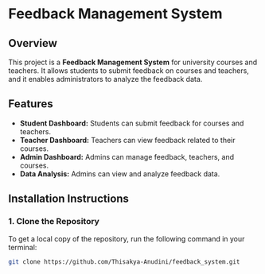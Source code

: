 # Feedback Management System

## Overview
This project is a **Feedback Management System** for university courses and teachers. It allows students to submit feedback on courses and teachers, and it enables administrators to analyze the feedback data.

## Features
- **Student Dashboard:** Students can submit feedback for courses and teachers.
- **Teacher Dashboard:** Teachers can view feedback related to their courses.
- **Admin Dashboard:** Admins can manage feedback, teachers, and courses.
- **Data Analysis:** Admins can view and analyze feedback data.

## Installation Instructions

### 1. Clone the Repository
To get a local copy of the repository, run the following command in your terminal:
```bash
git clone https://github.com/Thisakya-Anudini/feedback_system.git
